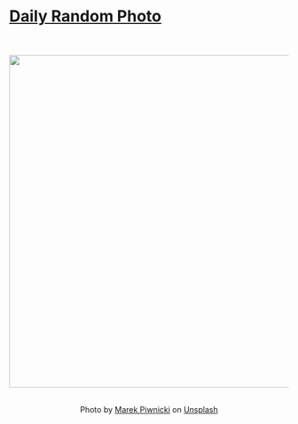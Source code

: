 # [Daily Random Photo](https://www.dailyrandomphoto.com/)

<div align="center">
  <br>
  <br>
  <a href="https://www.dailyrandomphoto.com/p/2023/2023-04-25/"><img src="https://images.unsplash.com/photo-1681152553532-7e15439c0cba?crop=entropy&cs=tinysrgb&fit=max&fm=jpg&ixid=Mnw3NzUwOHwwfDF8cmFuZG9tfHx8fHx8fHx8MTY4MjM4MjY1OQ&ixlib=rb-4.0.3&q=80&w=1080" width="600px"></a>
  <br>
  <br>
  <p class="has-text-grey">Photo by <a href="https://unsplash.com/@marekpiwnicki?utm_source=Daily%20Random%20Photo&amp;utm_medium=referral" target="_blank" rel="noopener noreferrer">Marek Piwnicki</a> on <a href="https://unsplash.com/photos/8Hd1IVrDpEc?utm_source=Daily%20Random%20Photo&amp;utm_medium=referral" target="_blank" rel="noopener noreferrer">Unsplash</a></p>
</div>
